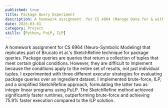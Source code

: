 ```yaml
---
published: true
title: Package Query Experiment
description: A homework assignment  for CS 4964 (Manage Data for & with ML) that replicates part of Brucato et al.'s SketchRefine technique for package queries.
date: 2025-03-01
category: Project
skills: [Python, PuLP, ILP]
---
```


A homework assignment for CS 6964 (Neuro-Symbolic Modeling) that replicates part of Brucato et al.'s SketchRefine technique for package queries. Package queries are queries that return a collection of tuples that meet certain global conditions. However, they are difficult to implement because the conditions apply to the entire set of results, not just individual tuples. I experimented with three different executor strategies for evaluating package queries over an ingredient dataset. I implemented brute-force, ILP, and a simplified SketchRefine approach, formulating the latter two as integer linear programs using PuLP. The SketchRefine method achieved significantly faster runtimes, outperforming brute-force and achieving 75.9% faster execution compared to the ILP solution.
